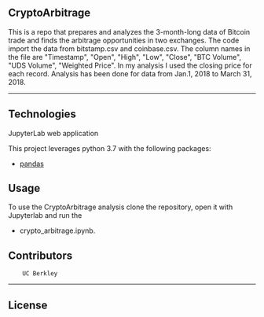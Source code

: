 ## CryptoArbitrage

This is a repo that prepares and analyzes the 3-month-long data of Bitcoin trade and finds the arbitrage opportunities in two exchanges.
The code import the data from bitstamp.csv and coinbase.csv. 
The column names in the file are 
"Timestamp", "Open", "High", "Low", "Close", "BTC Volume", "UDS Volume", "Weighted Price".
In my analysis I used the closing price for each record. 
Analysis has been done for data from Jan.1, 2018 to March 31, 2018.  

---

## Technologies

JupyterLab web application

This project leverages python 3.7 with the following packages:

* [pandas](https://github.com/pandas-dev) 




## Usage


To use the CryptoArbitrage analysis clone the repository, open it with Jupyterlab and run the 

* crypto_arbitrage.ipynb.

## Contributors

        UC Berkley
---
## License

